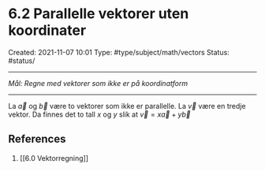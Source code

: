 # 6.2 Parallelle vektorer uten koordinater
Created: 2021-11-07 10:01
Type: #type/subject/math/vectors 
Status: #status/

---

*Mål: Regne med vektorer som ikke er på koordinatform*

---

La $\vec a$ og $\vec b$ være to vektorer som ikke er parallelle. La $\vec v$ være en tredje vektor. Da finnes det to tall $x$ og $y$ slik at $\vec v=x\vec a+y\vec b$

## References
1. [[6.0 Vektorregning]]